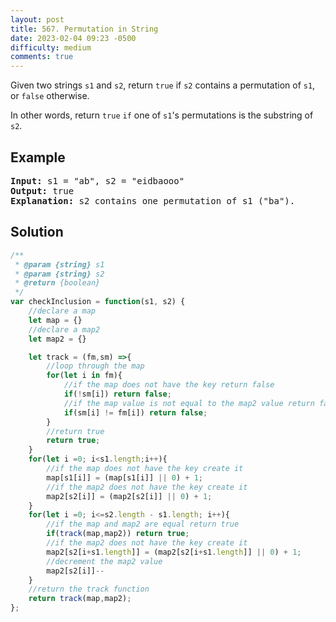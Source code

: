```yaml
---
layout: post
title: 567. Permutation in String
date: 2023-02-04 09:23 -0500
difficulty: medium
comments: true
---
```

Given two strings `s1` and `s2`, return `true` if `s2` contains a permutation of `s1`, or `false` otherwise.

In other words, return `true` `if` one of `s1`'s permutations is the substring of `s2`.

## Example

<pre><strong>Input:</strong> s1 = "ab", s2 = "eidbaooo"
<strong>Output:</strong> true
<strong>Explanation:</strong> s2 contains one permutation of s1 ("ba").
</pre>

## Solution

```javascript
/**
 * @param {string} s1
 * @param {string} s2
 * @return {boolean}
 */
var checkInclusion = function(s1, s2) {
    //declare a map
    let map = {}
    //declare a map2
    let map2 = {}

    let track = (fm,sm) =>{
        //loop through the map
        for(let i in fm){
            //if the map does not have the key return false
            if(!sm[i]) return false;
            //if the map value is not equal to the map2 value return false
            if(sm[i] != fm[i]) return false;
        }
        //return true
        return true;
    }
    for(let i =0; i<s1.length;i++){
        //if the map does not have the key create it
        map[s1[i]] = (map[s1[i]] || 0) + 1;
        //if the map2 does not have the key create it
        map2[s2[i]] = (map2[s2[i]] || 0) + 1;
    }
    for(let i =0; i<=s2.length - s1.length; i++){
        //if the map and map2 are equal return true
        if(track(map,map2)) return true;
        //if the map2 does not have the key create it
        map2[s2[i+s1.length]] = (map2[s2[i+s1.length]] || 0) + 1;
        //decrement the map2 value
        map2[s2[i]]--
    }
    //return the track function
    return track(map,map2);
};
```